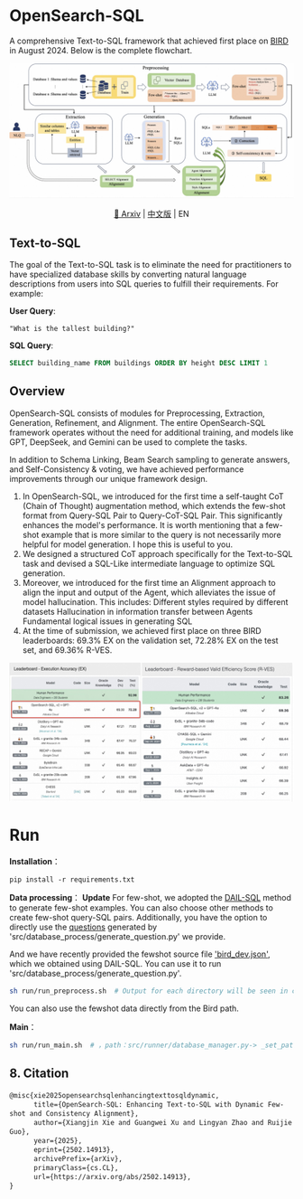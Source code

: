 # OpenSearch-SQL
A comprehensive Text-to-SQL framework that achieved first place on [BIRD](https://bird-bench.github.io/) in August 2024. Below is the complete flowchart.
<p align="center">
  <img src="./image/overview3.jpg" alt="image" />
</p>
<div align="center">
  
[📖 Arxiv](https://arxiv.org/abs/2502.14913) |
[中文版](./readme_zh.md) |
EN

</div>

## Text-to-SQL

The goal of the Text-to-SQL task is to eliminate the need for practitioners to have specialized database skills by converting natural language descriptions from users into SQL queries to fulfill their requirements. For example:

**User Query**:
```
"What is the tallest building?"
```
**SQL Query**:
```sql
SELECT building_name FROM buildings ORDER BY height DESC LIMIT 1
```

## Overview
OpenSearch-SQL consists of modules for Preprocessing, Extraction, Generation, Refinement, and Alignment. The entire OpenSearch-SQL framework operates without the need for additional training, and models like GPT, DeepSeek, and Gemini can be used to complete the tasks.

In addition to Schema Linking, Beam Search sampling to generate answers, and Self-Consistency & voting, we have achieved performance improvements through our unique framework design.

1. In OpenSearch-SQL, we introduced for the first time a self-taught CoT (Chain of Thought) augmentation method, which extends the few-shot format from Query-SQL Pair to Query-CoT-SQL Pair. This significantly enhances the model's performance. It is worth mentioning that a few-shot example that is more similar to the query is not necessarily more helpful for model generation. I hope this is useful to you.
2. We designed a structured CoT approach specifically for the Text-to-SQL task and devised a SQL-Like intermediate language to optimize SQL generation.
3. Moreover, we introduced for the first time an Alignment approach to align the input and output of the Agent, which alleviates the issue of model hallucination. This includes:
Different styles required by different datasets
Hallucination in information transfer between Agents
Fundamental logical issues in generating SQL
4. At the time of submission, we achieved first place on three BIRD leaderboards: 69.3% EX on the validation set, 72.28% EX on the test set, and 69.36% R-VES.
<p align="center">
  <img src="./image/bird_ranl.jpg" alt="image" />
</p>


# Run

**Installation**：

```shell
pip install -r requirements.txt
```
**Data processing**：
**Update** For few-shot, we adopted the [DAIL-SQL](https://github.com/BeachWang/DAIL-SQL) method to generate few-shot examples. You can also choose other methods to create few-shot query-SQL pairs. Additionally, you have the option to directly use the [questions](./Bird/fewshot/questions.json) generated by 'src/database_process/generate_question.py' we provide.

And we have recently provided the fewshot source file ['bird_dev.json'](./Bird/bird_dev.json), which we obtained using DAIL-SQL. You can use it to run 'src/database_process/generate_question.py'.

   ```bash
   sh run/run_preprocess.sh  # Output for each directory will be seen in console output, handling fewshot, table, and other data
   ```
You can also use the fewshot data directly from the Bird path.

**Main**：
   ```bash
   sh run/run_main.sh  # ，path：src/runner/database_manager.py-> _set_paths
   ```
   
## 8. Citation
```
@misc{xie2025opensearchsqlenhancingtexttosqldynamic,
      title={OpenSearch-SQL: Enhancing Text-to-SQL with Dynamic Few-shot and Consistency Alignment}, 
      author={Xiangjin Xie and Guangwei Xu and Lingyan Zhao and Ruijie Guo},
      year={2025},
      eprint={2502.14913},
      archivePrefix={arXiv},
      primaryClass={cs.CL},
      url={https://arxiv.org/abs/2502.14913}, 
}
```